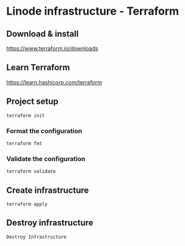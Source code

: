 # Linode infrastructure - Terraform

## Download & install
https://www.terraform.io/downloads

## Learn Terraform
https://learn.hashicorp.com/terraform

## Project setup
```
terraform init
```

### Format the configuration
```
terraform fmt
```

### Validate the configuration
```
terraform validate
```
## Create infrastructure

```
terraform apply
```
## Destroy infrastructure
```
Destroy Infrastructure
```